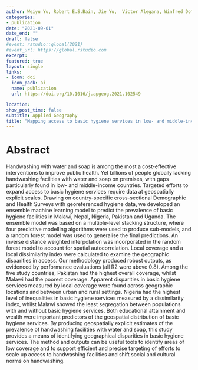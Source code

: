 ```yaml
---
author: Weiyu Yu, Robert E.S.Bain, Jie Yu,  Victor Alegana, Winfred Dotse-Gborgbortsi, Yi Lin, Jim A.Wright
categories:
- publication
date: "2021-09-01"
date_end: ""
draft: false
#event: rstudio::global(2021)
#event_url: https://global.rstudio.com
excerpt: 
featured: true
layout: single
links:
- icon: doi
  icon_pack: ai
  name: publication
  url: https://doi.org/10.1016/j.apgeog.2021.102549

location:
show_post_time: false
subtitle: Applied Geography
title: "Mapping access to basic hygiene services in low- and middle-income countries: A cross-sectional case study of geospatial disparities"
---
```


# __Abstract__

Handwashing with water and soap is among the most a cost-effective interventions to improve public health. Yet billions of people globally lacking handwashing facilities with water and soap on premises, with gaps particularly found in low- and middle-income countries. Targeted efforts to expand access to basic hygiene services require data at geospatially explicit scales. Drawing on country-specific cross-sectional Demographic and Health Surveys with georeferenced hygiene data, we developed an ensemble machine learning model to predict the prevalence of basic hygiene facilities in Malawi, Nepal, Nigeria, Pakistan and Uganda. The ensemble model was based on a multiple-level stacking structure, where four predictive modelling algorithms were used to produce sub-models, and a random forest model was used to generalise the final predictions. An inverse distance weighted interpolation was incorporated in the random forest model to account for spatial autocorrelation. Local coverage and a local dissimilarity index were calculated to examine the geographic disparities in access. Our methodology produced robust outputs, as evidenced by performance evaluations (all R2 were above 0.8). Among the five study countries, Pakistan had the highest overall coverage, whilst Malawi had the poorest coverage. Apparent disparities in basic hygiene services measured by local coverage were found across geographic locations and between urban and rural settings. Nigeria had the highest level of inequalities in basic hygiene services measured by a dissimilarity index, whilst Malawi showed the least segregation between populations with and without basic hygiene services. Both educational attainment and wealth were important predictors of the geospatial distribution of basic hygiene services. By producing geospatially explicit estimates of the prevalence of handwashing facilities with water and soap, this study provides a means of identifying geographical disparities in basic hygiene services. The method and outputs can be useful tools to identify areas of low coverage and to support efficient and precise targeting of efforts to scale up access to handwashing facilities and shift social and cultural norms on handwashing.